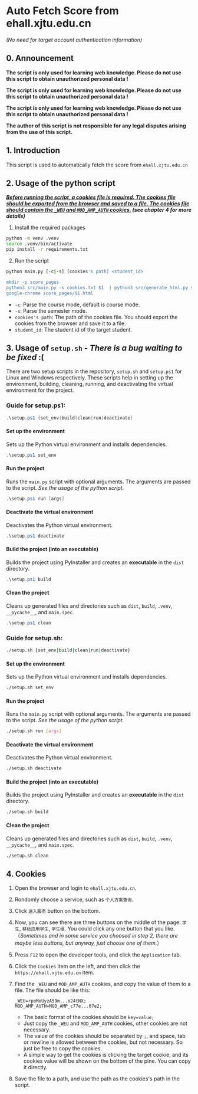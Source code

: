 # Auto Fetch Score from ehall.xjtu.edu.cn

*(No need for target account authentication information)*

## 0. Announcement

**The script is only used for learning web knowledge. Please do not use this script to obtain unauthorized personal data !**

**The script is only used for learning web knowledge. Please do not use this script to obtain unauthorized personal data !**

**The script is only used for learning web knowledge. Please do not use this script to obtain unauthorized personal data !**

**The author of this script is not responsible for any legal disputes arising from the use of this script.**

## 1. Introduction

This script is used to automatically fetch the score from `ehall.xjtu.edu.cn`

## 2. Usage of the python script

***<u>Before running the script, a cookies file is required. The cookies file should be exported from the browser and saved to a file. The cookies file should contain the `_WEU` and `MOD_AMP_AUTH` cookies.</u> (see chapter 4 for more details)***

1. Install the required packages

```bash
python -m venv .venv
source .venv/bin/activate
pip install -r requirements.txt
```

2. Run the script

```bash
python main.py [-c|-s] [cookies's path] <student_id>

mkdir -p score_pages
python3 src/main.py -s cookies.txt $1  | python3 src/generate_html.py $1 -s > score_pages/$1.html
google-chrome score_pages/$1.html
```

- `-c`: Parse the course mode, default is course mode.
- `-s`: Parse the semester mode.
- `cookies's path`: The path of the cookies file. You should export the cookies from the browser and save it to a file.
- `student_id`: The student id of the target student.

## 3. Usage of `setup.sh`  -  *There is a bug waiting to be fixed* :(

There are two setup scripts in the repository, `setup.sh` and `setup.ps1` for Linux and Windows respectively.
These scripts help in setting up the environment, building, cleaning, running, and deactivating the virtual environment for the project.

### Guide for setup.ps1:

```powershell
.\setup.ps1 {set_env|build|clean|run|deactivate}
```

#### Set up the environment
Sets up the Python virtual environment and installs dependencies.

```powershell
.\setup.ps1 set_env
```


#### Run the project
Runs the `main.py` script with optional arguments. The arguments are passed to the script. *See the usage of the python script.*

```powershell
.\setup.ps1 run [args]
```

#### Deactivate the virtual environment
Deactivates the Python virtual environment.

```powershell
.\setup.ps1 deactivate
```

#### Build the project (into an **executable**)
Builds the project using PyInstaller and creates an **executable** in the `dist` directory.

```powershell
.\setup.ps1 build
```

#### Clean the project
Cleans up generated files and directories such as `dist`, `build`, `.venv`, `__pycache__`, and `main.spec`.

```powershell
.\setup.ps1 clean
```

### Guide for setup.sh:

```bash
./setup.sh {set_env|build|clean|run|deactivate}
```

#### Set up the environment
Sets up the Python virtual environment and installs dependencies.

```bash
./setup.sh set_env
```


#### Run the project
Runs the `main.py` script with optional arguments. The arguments are passed to the script. *See the usage of the python script.*

```bash
./setup.sh run [args]
```

#### Deactivate the virtual environment
Deactivates the Python virtual environment.

```bash
./setup.sh deactivate
```

#### Build the project (into an **executable**)
Builds the project using PyInstaller and creates an **executable** in the `dist` directory.

```bash
./setup.sh build
```

#### Clean the project
Cleans up generated files and directories such as `dist`, `build`, `.venv`, `__pycache__`, and `main.spec`.

```bash
./setup.sh clean
```

## 4. Cookies

1. Open the browser and login to `ehall.xjtu.edu.cn`.
2. Rondomly choose a service, such as `个人方案查询`.
3. Click `进入服务` button on the bottom.
4. Now, you can see there are three buttons on the middle of the page: `学生`, `移动应用学生`, `学生组`. You could click any one button that you like.
 （*Sometimes and in some service you choosed in step 2, there are maybe less buttons, but anyway, just choose one of them.*）
5. Press `F12` to open the developer tools, and click the `Application` tab.
6. Click the `Cookies` item on the left, and then click the `https://ehall.xjtu.edu.cn` item.
7. Find the `_WEU` and `MOD_AMP_AUTH` cookies, and copy the value of them to a file. The file should be like this:

    ```text
    _WEU=rpoMoUyzA59m...o24tNX;
    MOD_AMP_AUTH=MOD_AMP_c77e...07e2;
    ```
    * The basic format of the cookies should be `key=value;`
    * Just copy the `_WEU` and `MOD_AMP_AUTH` cookies, other cookies are not necessary.
    * The value of the cookies should be separated by `;`, and space, tab or newline is allowed between the cookies, but not necessary. So just be free to copy the cookies.
    * A simple way to get the cookies is clicking the target cookie, and its cookies value will be shown on the bottom of the pine. You can copy it directly.

8. Save the file to a path, and use the path as the cookies's path in the script.


